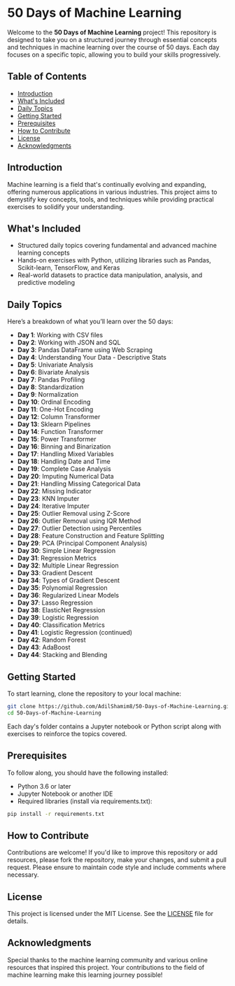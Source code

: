 # 50 Days of Machine Learning

Welcome to the **50 Days of Machine Learning** project! This repository is designed to take you on a structured journey through essential concepts and techniques in machine learning over the course of 50 days. Each day focuses on a specific topic, allowing you to build your skills progressively.

## Table of Contents

- [Introduction](#introduction)
- [What's Included](#whats-included)
- [Daily Topics](#daily-topics)
- [Getting Started](#getting-started)
- [Prerequisites](#prerequisites)
- [How to Contribute](#how-to-contribute)
- [License](#license)
- [Acknowledgments](#acknowledgments)

## Introduction

Machine learning is a field that's continually evolving and expanding, offering numerous applications in various industries. This project aims to demystify key concepts, tools, and techniques while providing practical exercises to solidify your understanding.

## What's Included

- Structured daily topics covering fundamental and advanced machine learning concepts
- Hands-on exercises with Python, utilizing libraries such as Pandas, Scikit-learn, TensorFlow, and Keras
- Real-world datasets to practice data manipulation, analysis, and predictive modeling

## Daily Topics

Here’s a breakdown of what you’ll learn over the 50 days:

- **Day 1**: Working with CSV files
- **Day 2**: Working with JSON and SQL
- **Day 3**: Pandas DataFrame using Web Scraping
- **Day 4**: Understanding Your Data - Descriptive Stats
- **Day 5**: Univariate Analysis
- **Day 6**: Bivariate Analysis
- **Day 7**: Pandas Profiling
- **Day 8**: Standardization
- **Day 9**: Normalization
- **Day 10**: Ordinal Encoding
- **Day 11**: One-Hot Encoding
- **Day 12**: Column Transformer
- **Day 13**: Sklearn Pipelines
- **Day 14**: Function Transformer
- **Day 15**: Power Transformer
- **Day 16**: Binning and Binarization
- **Day 17**: Handling Mixed Variables
- **Day 18**: Handling Date and Time
- **Day 19**: Complete Case Analysis
- **Day 20**: Imputing Numerical Data
- **Day 21**: Handling Missing Categorical Data
- **Day 22**: Missing Indicator
- **Day 23**: KNN Imputer
- **Day 24**: Iterative Imputer
- **Day 25**: Outlier Removal using Z-Score
- **Day 26**: Outlier Removal using IQR Method
- **Day 27**: Outlier Detection using Percentiles
- **Day 28**: Feature Construction and Feature Splitting
- **Day 29**: PCA (Principal Component Analysis)
- **Day 30**: Simple Linear Regression
- **Day 31**: Regression Metrics
- **Day 32**: Multiple Linear Regression
- **Day 33**: Gradient Descent
- **Day 34**: Types of Gradient Descent
- **Day 35**: Polynomial Regression
- **Day 36**: Regularized Linear Models
- **Day 37**: Lasso Regression
- **Day 38**: ElasticNet Regression
- **Day 39**: Logistic Regression
- **Day 40**: Classification Metrics
- **Day 41**: Logistic Regression (continued)
- **Day 42**: Random Forest
- **Day 43**: AdaBoost
- **Day 44**: Stacking and Blending

## Getting Started

To start learning, clone the repository to your local machine:

```bash
git clone https://github.com/AdilShamim8/50-Days-of-Machine-Learning.git
cd 50-Days-of-Machine-Learning
```

Each day's folder contains a Jupyter notebook or Python script along with exercises to reinforce the topics covered.

## Prerequisites

To follow along, you should have the following installed:

- Python 3.6 or later
- Jupyter Notebook or another IDE
- Required libraries (install via requirements.txt):

```bash
pip install -r requirements.txt
```

## How to Contribute

Contributions are welcome! If you'd like to improve this repository or add resources, please fork the repository, make your changes, and submit a pull request. Please ensure to maintain code style and include comments where necessary.

## License

This project is licensed under the MIT License. See the [LICENSE](LICENSE) file for details.

## Acknowledgments

Special thanks to the machine learning community and various online resources that inspired this project. Your contributions to the field of machine learning make this learning journey possible!



